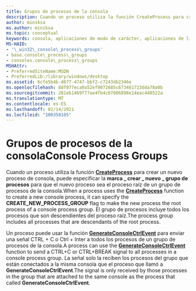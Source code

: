 ```yaml
---
title: Grupos de procesos de la consola
description: Cuando un proceso utiliza la función CreateProcess para crear un nuevo proceso de consola, puede especificar la \_ marca crear \_ nuevo \_ grupo de procesos para que el nuevo proceso sea el proceso raíz de un grupo de procesos de la consola.
author: miniksa
ms.author: miniksa
ms.topic: conceptual
keywords: consola, aplicaciones de modo de carácter, aplicaciones de línea de comandos, aplicaciones de terminal, API de consola
MS-HAID:
- '\_win32\_console\_process\_groups'
- base.console\_process\_groups
- consoles.console\_process\_groups
MSHAttr:
- PreferredSiteName:MSDN
- PreferredLib:/library/windows/desktop
ms.assetid: 6cfe5b4b-d677-4747-bbf2-c7243db2346e
ms.openlocfilehash: 8df877eca9a52ef9072685c673461723dda78a0b
ms.sourcegitcommit: 281eb1469f77ae4fb4c67806898e14eac440522a
ms.translationtype: MT
ms.contentlocale: es-ES
ms.lasthandoff: 02/14/2021
ms.locfileid: "100358105"
---
```

# <a name="console-process-groups"></a><span data-ttu-id="aa82e-104">Grupos de procesos de la consola</span><span class="sxs-lookup"><span data-stu-id="aa82e-104">Console Process Groups</span></span>

<span data-ttu-id="aa82e-105">Cuando un proceso utiliza la función [**CreateProcess**](/windows/win32/api/processthreadsapi/nf-processthreadsapi-createprocessa) para crear un nuevo proceso de consola, puede especificar la **marca \_ crear \_ nuevo \_ grupo de procesos** para que el nuevo proceso sea el proceso raíz de un grupo de procesos de la consola.</span><span class="sxs-lookup"><span data-stu-id="aa82e-105">When a process uses the [**CreateProcess**](/windows/win32/api/processthreadsapi/nf-processthreadsapi-createprocessa) function to create a new console process, it can specify the **CREATE\_NEW\_PROCESS\_GROUP** flag to make the new process the root process of a console process group.</span></span> <span data-ttu-id="aa82e-106">El grupo de procesos incluye todos los procesos que son descendientes del proceso raíz.</span><span class="sxs-lookup"><span data-stu-id="aa82e-106">The process group includes all processes that are descendants of the root process.</span></span>

<span data-ttu-id="aa82e-107">Un proceso puede usar la función [**GenerateConsoleCtrlEvent**](generateconsolectrlevent.md) para enviar una señal CTRL + C o Ctrl + Inter a todos los procesos de un grupo de procesos de la consola.</span><span class="sxs-lookup"><span data-stu-id="aa82e-107">A process can use the [**GenerateConsoleCtrlEvent**](generateconsolectrlevent.md) function to send a CTRL+C or CTRL+BREAK signal to all processes in a console process group.</span></span> <span data-ttu-id="aa82e-108">La señal solo la reciben los procesos del grupo que están conectados a la misma consola que el proceso que llamó a **GenerateConsoleCtrlEvent**.</span><span class="sxs-lookup"><span data-stu-id="aa82e-108">The signal is only received by those processes in the group that are attached to the same console as the process that called **GenerateConsoleCtrlEvent**.</span></span>